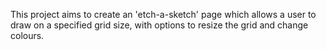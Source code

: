 This project aims to create an 'etch-a-sketch' page which allows a user to draw on a specified grid size, with options to resize the grid and change colours.